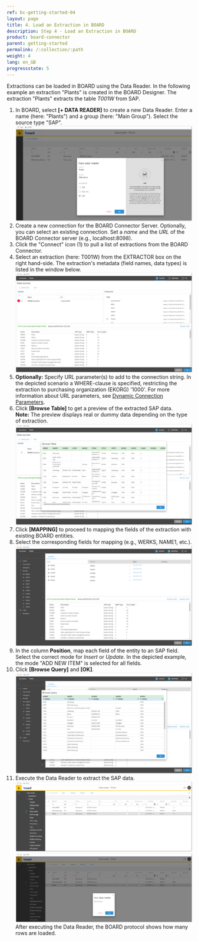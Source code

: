 ```yaml
---
ref: bc-getting-started-04
layout: page
title: 4. Load an Extraction in BOARD
description: Step 4 - Load an Extraction in BOARD
product: board-connector
parent: getting-started
permalink: /:collection/:path
weight: 4
lang: en_GB
progressstate: 5
---
```


Extractions can be loaded in BOARD using the Data Reader. In the following example an extraction "Plants" is created in the BOARD Designer. 
The extraction "Plants" extracts the table *T001W* from SAP. 

1. In BOARD, select **[+ DATA READER]**  to create a new Data Reader. Enter a name (here: "Plants") and a group (here: "Main Group"). Select the source type "SAP". <br>
![Load-Extraction-01](/img/content/board/Load-Extraction-01.png)
2. Create a new connection for the BOARD Connector Server. Optionally, you can select an existing connection. Set a *name* and the *URL* of the BOARD Connector server (e.g., localhost:8098).<br>
3. Click the "Connect" icon (1) to pull a list of extractions from the BOARD Connector.
4. Select an extraction (here: T001W)  from the EXTRACTOR box on the right hand-side. The extraction's metadata (field names, data types) is listed in the window below.
![Load-Extraction-02](/img/content/board/Load-Extraction-02.png)
5. **Optionally:** Specify URL parameter(s) to add to the connection string. 
In the depicted scenario a WHERE-clause is specified, restricting the extraction to purchasing organization (EKORG) '1000'. 
For more information about URL parameters, see [Dynamic Connection Parameters](../advanced-techniques/extraction-parameters#subsection-parameters-tab-source).
6. Click **[Browse Table]** to get a preview of the extracted SAP data. <br>
**Note:** The preview displays real or dummy data depending on the type of extraction.
![Load-Extraction-03](/img/content/board/Load-Extraction-03.png)
7. Click **[MAPPING]** to proceed to mapping the fields of the extraction with existing BOARD entities. 
8. Select the corresponding fields for mapping (e.g., WERKS, NAME1, etc.).
![Load-Extraction-04](/img/content/board/Load-Extraction-04.png)
9. In the column **Position**, map each field of the entity to an SAP field. Select the correct mode for *Insert* or *Update*. In the depicted example, the mode "ADD NEW ITEM" is selected for all fields.
10. Click **[Browse Query]** and **[OK]**.
![Load-Extraction-05](/img/content/board/Load-Extraction-05.png)
11. Execute the Data Reader to extract the SAP data. <br>
![Load-Extraction-06](/img/content/board/Load-Extraction-06.png)
![Load-Extraction-06](/img/content/board/Load-Extraction-07.png)
After executing the Data Reader, the BOARD protocol shows how many rows are loaded. <br>

